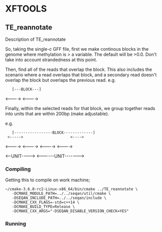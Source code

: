 # XFTOOLS

## TE_reannotate

Description of TE_reannotate

So, taking the single-c GFF file, first we make continous blocks in the 
genome where methylation is > a variable. The default will be >0.0. 
Don't take into account strandedness at this point. 

Then, find all of the reads that overlap the block. This also includes 
the scenario where a read overlaps that block, and a secondary read 
doesn't overlap the block but overlaps the previous read. e.g.

       [---BLOCK---]  
   <---->
<---->

Finally, within the selected reads for that block, we group together reads 
into units that are within 200bp (make adjustable).

e.g.

       [-----------------BLOCK-------------]
     <----->                     <---->
   <---->                                 <---->
<---->                                        <---->

<--UNIT---->                     <------UNIT------->



### Compiling

Getting this to compile on work machine;

```
~/cmake-3.6.0-rc2-Linux-x86_64/bin/cmake ../TE_reannotate \
   -DCMAKE_MODULE_PATH=../../seqan/util/cmake \
   -DSEQAN_INCLUDE_PATH=../../seqan/include \
   -DCMAKE_CXX_FLAGS=-std=c++14 \
   -DCMAKE_BUILD_TYPE=Release \
   -DCMAKE_CXX_ARGS="-DSEQAN_DISABLE_VERSION_CHECK=YES" 
```



### Running


